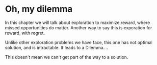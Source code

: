 # Oh, my dilemma

In this chapter we will talk about exploration to maximize reward, where missed opportunities do matter. Another way to say this is exporation for reward, with regret.

Unlike other exploration problems we have face, this one has not optimal solution, and is intractable. It leads to a Dilemma.... 

This doesn't mean we can't get part of the way to a solution.